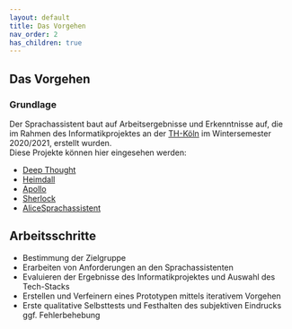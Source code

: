 ```yaml
---
layout: default
title: Das Vorgehen
nav_order: 2
has_children: true
---
```


## Das Vorgehen

### Grundlage 
Der Sprachassistent baut auf Arbeitsergebnisse und Erkenntnisse auf, die im Rahmen des Informatikprojektes an der [TH-Köln](https://www.th-koeln.de/) im Wintersemester 2020/2021, erstellt wurden.<br/> Diese Projekte können hier eingesehen werden: 

* [Deep Thought](https://ip-team1.intia.de/)
* [Heimdall](https://ip-team2.intia.de/)
* [Apollo](https://ip-team3.intia.de/)
* [Sherlock ](https://ip-team4.intia.de/)
* [AliceSprachassistent](https://ip-team5.intia.de/)

## Arbeitsschritte
* Bestimmung der Zielgruppe 
* Erarbeiten von Anforderungen an den Sprachassistenten
* Evaluieren der Ergebnisse des Informatikprojektes und Auswahl des Tech-Stacks
* Erstellen und Verfeinern eines Prototypen mittels iterativem Vorgehen
* Erste qualitative Selbsttests und Festhalten des subjektiven Eindrucks ggf. Fehlerbehebung